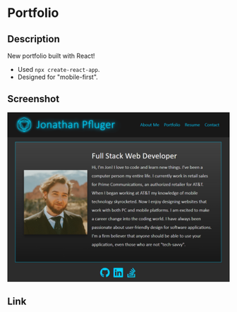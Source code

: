 # Portfolio

## Description

New portfolio built with React!
- Used `npx create-react-app`.
- Designed for "mobile-first".

## Screenshot

![Screenshot of my portfolio](./src/images/screenshot.png)


## Link

<!-- https://jonpfluger.github.io/react-portfolio -->